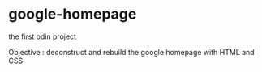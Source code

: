 # google-homepage
the first odin project

Objective : deconstruct and rebuild the google homepage with HTML and CSS

